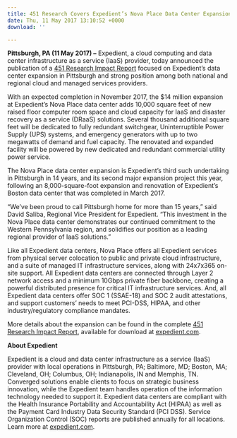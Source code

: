 ```yaml
---
title: 451 Research Covers Expedient’s Nova Place Data Center Expansion
date: Thu, 11 May 2017 13:10:52 +0000
download: ''

---
```

**Pittsburgh, PA (11 May 2017) –** Expedient, a cloud computing and data center infrastructure as a service (IaaS) provider, today announced the publication of a [451 Research Impact Report](https://www.expedient.com/451-research-pitt-expansion/?utm_source=prnewswire&utm_medium=press%20release) focused on Expedient’s data center expansion in Pittsburgh and strong position among both national and regional cloud and managed services providers. 

With an expected completion in November 2017, the $14 million expansion at Expedient’s Nova Place data center adds 10,000 square feet of new raised floor computer room space and cloud capacity for IaaS and disaster recovery as a service (DRaaS) solutions. Several thousand additional square feet will be dedicated to fully redundant switchgear, Uninterruptible Power Supply (UPS) systems, and emergency generators with up to two megawatts of demand and fuel capacity. The renovated and expanded facility will be powered by new dedicated and redundant commercial utility power service. 

The Nova Place data center expansion is Expedient’s third such undertaking in Pittsburgh in 14 years, and its second major expansion project this year, following an 8,000-square-foot expansion and renovation of Expedient’s Boston data center that was completed in March 2017. 

“We’ve been proud to call Pittsburgh home for more than 15 years,” said David Saliba, Regional Vice President for Expedient. “This investment in the Nova Place data center demonstrates our continued commitment to the Western Pennsylvania region, and solidifies our position as a leading regional provider of IaaS solutions.” 

Like all Expedient data centers, Nova Place offers all Expedient services from physical server colocation to public and private cloud infrastructure, and a suite of managed IT infrastructure services, along with 24x7x365 on-site support. All Expedient data centers are connected through Layer 2 network access and a minimum 10Gbps private fiber backbone, creating a powerful distributed presence for critical IT infrastructure services. And, all Expedient data centers offer SOC 1 (SSAE-18) and SOC 2 audit attestations, and support customers’ needs to meet PCI-DSS, HIPAA, and other industry/regulatory compliance mandates. 

More details about the expansion can be found in the complete [451 Research Impact Report](https://www.expedient.com/451-research-pitt-expansion/?utm_source=prnewswire&utm_medium=press%20release), available for download at [expedient.com](https://www.expedient.com/451-research-pitt-expansion/?utm_source=prnewswire&utm_medium=press%20release).

**About Expedient** 

Expedient is a cloud and data center infrastructure as a service (IaaS) provider with local operations in Pittsburgh, PA; Baltimore, MD; Boston, MA; Cleveland, OH; Columbus, OH; Indianapolis, IN and Memphis, TN. Converged solutions enable clients to focus on strategic business innovation, while the Expedient team handles operation of the information technology needed to support it. Expedient data centers are compliant with the Health Insurance Portability and Accountability Act (HIPAA) as well as the Payment Card Industry Data Security Standard (PCI DSS). Service Organization Control (SOC) reports are published annually for all locations. Learn more at [expedient.com](https://www.expedient.com/).